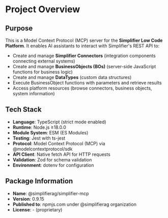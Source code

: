 # Project Overview

## Purpose
This is a Model Context Protocol (MCP) server for the **Simplifier Low Code Platform**. It enables AI assistants to interact with Simplifier's REST API to:
- Create and manage **Simplifier Connectors** (integration components connecting external systems)
- Create and manage **BusinessObjects (BOs)** (server-side JavaScript functions for business logic)
- Create and manage **DataTypes** (custom data structures)
- Execute BusinessObject functions with parameters and retrieve results
- Access platform resources (browse connectors, business objects, system information)

## Tech Stack
- **Language**: TypeScript (strict mode enabled)
- **Runtime**: Node.js ≥18.0.0
- **Module System**: ESM (ES Modules)
- **Testing**: Jest with ts-jest
- **Protocol**: Model Context Protocol (MCP) via @modelcontextprotocol/sdk
- **API Client**: Native fetch API for HTTP requests
- **Validation**: Zod for schema validation
- **Environment**: dotenv for configuration

## Package Information
- **Name**: @simplifierag/simplifier-mcp
- **Version**: 0.9.15
- **Published to**: npmjs.com under @simplifierag organization
- **License**: - (proprietary)

